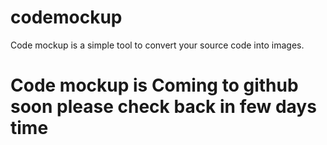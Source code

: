 # codemockup
Code mockup is a simple tool to convert your source code into images.
# Code mockup is Coming to github soon please check back in few days time

